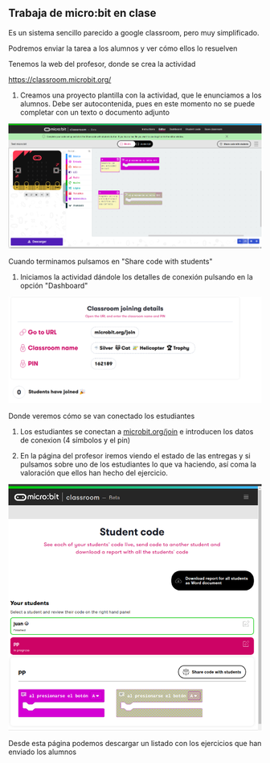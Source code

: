 ## Trabaja de micro:bit en clase

Es un sistema sencillo parecido a google classroom, pero muy simplificado. 

Podremos enviar la tarea a los alumnos y ver cómo ellos lo resuelven

Tenemos la web del profesor, donde se crea la actividad

https://classroom.microbit.org/

1. Creamos una proyecto plantilla con la actividad, que le enunciamos a los alumnos. Debe ser autocontenida, pues en este momento no se puede completar con un texto o documento adjunto

![](./images/PlantillaTarea.png)

Cuando terminamos pulsamos en "Share code with students"

1. Iniciamos la actividad dándole los detalles de conexión pulsando en la opción "Dashboard"

![](./images/micro:bitClassroomDatosParaConectar.png)

Donde veremos cómo se van conectado los estudiantes

1. Los estudiantes se conectan a [microbit.org/join](microbit.org/join) e introducen los datos de conexion (4 símbolos y el pin)



1. En la página del profesor iremos viendo el estado de las entregas y si pulsamos sobre uno de los estudiantes lo que va haciendo, así coma la valoración que ellos han hecho del ejercicio.

![EstadoEntrega](./images/EstadoEntregas.png)

Desde esta página podemos descargar un listado con los ejercicios que han enviado los alumnos